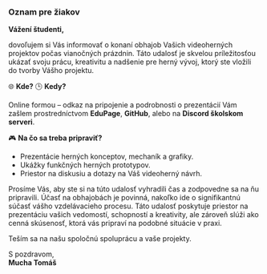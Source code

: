 ### Oznam pre žiakov

**Vážení študenti,**

dovoľujem si Vás informovať o konaní obhajob Vašich videoherných projektov počas vianočných prázdnin. Táto udalosť je skvelou príležitosťou ukázať svoju prácu, kreativitu a nadšenie pre herný vývoj, ktorý ste vložili do tvorby Vášho projektu.

🌐 **Kde?**
🕒 **Kedy?**

Online formou – odkaz na pripojenie a podrobnosti o prezentácií Vám zašlem prostredníctvom **EduPage**, **GitHub**, alebo na **Discord školskom serveri**.

🎮 **Na čo sa treba pripraviť?**

- Prezentácie herných konceptov, mechaník a grafiky.
- Ukážky funkčných herných prototypov.
- Priestor na diskusiu a dotazy na Váš videoherný návrh.

Prosíme Vás, aby ste si na túto udalosť vyhradili čas a zodpovedne sa na ňu pripravili. Účasť na obhajobách je povinná, nakoľko ide o signifikantnú súčasť vášho vzdelávacieho procesu. Táto udalosť poskytuje priestor na prezentáciu vašich vedomostí, schopností a kreativity, ale zároveň slúži ako cenná skúsenosť, ktorá vás pripraví na podobné situácie v praxi.

Teším sa na našu spoločnú spoluprácu a vaše projekty.

S pozdravom,  
**Mucha Tomáš**
